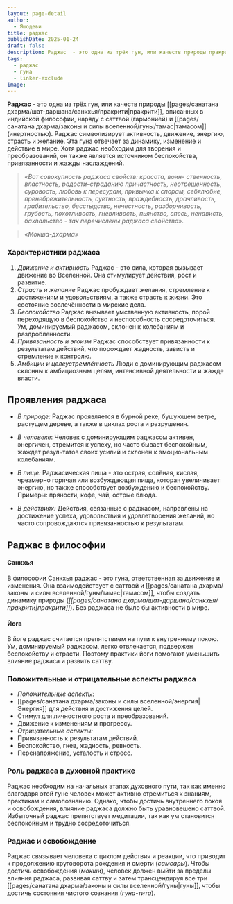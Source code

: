 ```yaml
---
layout: page-detail
author:
  - Яшодеви
title: раджас
publishDate: 2025-01-24
draft: false
description: Раджас  - это одна из трёх гун, или качеств природы пракрити, описанных в индийской философии, наряду с саттвой (гармонией) и тамасом (инертностью). Раджас символизирует активность, движение, энергию, страсть и желание. Эта гуна отвечает за динамику, изменение и действие в мире. Хотя раджас необходим для творения и преобразований, он также является источником беспокойства, привязанности и жажды наслаждений.
tags:
  - раджас
  - гуна
  - linker-exclude
image: 
---
```

**Раджас** - это одна из трёх гун, или качеств природы [[pages/санатана дхарма/шат-даршана/санкхья/пракрити|пракрити]], описанных в индийской философии, наряду с саттвой (гармонией) и [[pages/санатана дхарма/законы и силы вселенной/гуны/тамас|тамасом]] (инертностью). Раджас символизирует активность, движение, энергию, страсть и желание. Эта гуна отвечает за динамику, изменение и действие в мире. Хотя раджас необходим для творения и преобразований, он также является источником беспокойства, привязанности и жажды наслаждений.

>*«Вот совокупность раджаса свойств: красота, воин-*
> *ственность, властность, радости–страданию причастность, неотрешенность, суровость, любовь к пересудам,*
> *привычка к спорам, себялюбие, пренебрежительность, суетность, враждебность, драчливость, грабительство, бесстыдство, нечестность, разборчивость, грубость, похотливость, гневливость, пьянство, спесь, ненависть, бахвальство - так перечислены раджаса свойства».*
 
>*«Мокша-дхарма»*
### Характеристики раджаса

1. *Движение и активность*
Раджас - это сила, которая вызывает движение во Вселенной. Она стимулирует действия, рост и развитие.
2. *Страсть и желание*
Раджас пробуждает желания, стремление к достижениям и удовольствиям, а также страсть к жизни. Это состояние вовлечённости в мирские дела.
3. *Беспокойство*
Раджас вызывает умственную активность, порой переходящую в беспокойство и неспособность сосредоточиться. Ум, доминируемый раджасом, склонен к колебаниям и раздробленности.
4. *Привязанность и эгоизм*
Раджас способствует привязанности к результатам действий, что порождает жадность, зависть и стремление к контролю.
5. *Амбиции и целеустремлённость*
Люди с доминирующим раджасом склонны к амбициозным целям, интенсивной деятельности и жажде власти.

## Проявления раджаса

- *В природе:*
Раджас проявляется в бурной реке, бушующем ветре, растущем дереве, а также в циклах роста и разрушения.

- *В человеке*:
Человек с доминирующим раджасом активен, энергичен, стремится к успеху, но часто бывает беспокойным, жаждет результатов своих усилий и склонен к эмоциональным колебаниям.

- *В пище:*
Раджасическая пища - это острая, солёная, кислая, чрезмерно горячая или возбуждающая пища, которая увеличивает энергию, но также способствует возбуждению и беспокойству. Примеры: пряности, кофе, чай, острые блюда.

- *В действиях:*
Действия, связанные с раджасом, направлены на достижение успеха, удовольствия и удовлетворения желаний, но часто сопровождаются привязанностью к результатам.

## Раджас в философии

#### Санкхья  
В философии Санкхья раджас - это гуна, ответственная за движение и изменения. Она взаимодействует с саттвой и [[pages/санатана дхарма/законы и силы вселенной/гуны/тамас|тамасом]], чтобы создать динамику природы (_[[pages/санатана дхарма/шат-даршана/санкхья/пракрити|пракрити]]_). Без раджаса не было бы активности в мире.

#### Йога  
В йоге раджас считается препятствием на пути к внутреннему покою. Ум, доминируемый раджасом, легко отвлекается, подвержен беспокойству и страсти. Поэтому практики йоги помогают уменьшить влияние раджаса и развить саттву.

### Положительные и отрицательные аспекты раджаса

- *Положительные аспекты:*
- [[pages/санатана дхарма/законы и силы вселенной/энергия|Энергия]] для действия и достижения целей.
- Стимул для личностного роста и преобразований.
- Движение к изменениям и прогрессу.
- *Отрицательные аспекты:*
- Привязанность к результатам действий.
- Беспокойство, гнев, жадность, ревность.
- Перенапряжение, усталость и стресс.

### Роль раджаса в духовной практике

Раджас необходим на начальных этапах духовного пути, так как именно благодаря этой гуне человек может активно стремиться к знаниям, практикам и самопознанию. Однако, чтобы достичь внутреннего покоя и освобождения, влияние раджаса должно быть уравновешено саттвой. Избыточный раджас препятствует медитации, так как ум становится беспокойным и трудно сосредоточиться.

### Раджас и освобождение

Раджас связывает человека с циклом действия и реакции, что приводит к продолжению круговорота рождения и смерти (_самсары_). Чтобы достичь освобождения (_мокши_), человек должен выйти за пределы влияния раджаса, развивая саттву и затем трансцендируя все три [[pages/санатана дхарма/законы и силы вселенной/гуны|гуны]], чтобы достичь состояния чистого сознания (_гуна-тита_).